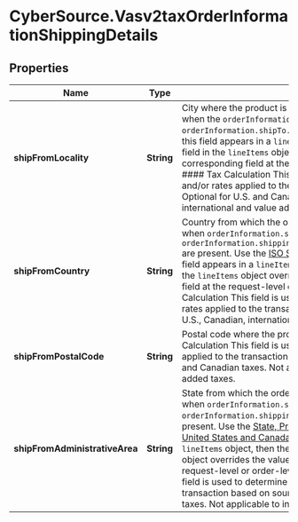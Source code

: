 # CyberSource.Vasv2taxOrderInformationShippingDetails

## Properties
Name | Type | Description | Notes
------------ | ------------- | ------------- | -------------
**shipFromLocality** | **String** | City where the product is shipped from. This field is used only when the `orderInformation.shipTo.administrativeArea` and `orderInformation.shipTo.country` fields are present.  **NOTE** If this field appears in a `lineItems` object, then the value of this field in the `lineItems` object overrides the value of the corresponding field at the request-level or order-level object.  #### Tax Calculation This field is used to determine tax rules and/or rates applied to the transaction based on sourcing.  Optional for U.S. and Canadian taxes. Not applicable to international and value added taxes.  | [optional] 
**shipFromCountry** | **String** | Country from which the order is shipped. This field is used only when `orderInformation.shippingDetails.shipFromLocality` and `orderInformation.shippingDetails.shipFromAdministrativeArea` are present. Use the [ISO Standard Country Codes](http://apps.cybersource.com/library/documentation/sbc/quickref/countries_alpha_list.pdf).  **NOTE** If this field appears in a `lineItems` object, then the value of this field in the `lineItems` object overrides the value of the corresponding field at the request-level or order-level object.  #### Tax Calculation This field is used to determine tax rules and/ or rates applied to the transaction based on sourcing.  Optional for U.S., Canadian, international tax, and value added taxes.  | [optional] 
**shipFromPostalCode** | **String** | Postal code where the product is shipped from.  #### Tax Calculation This field is used to determine tax rules and/or rates applied to the transaction based on sourcing.  Optional for U.S. and Canadian taxes. Not applicable to international and value added taxes.  | [optional] 
**shipFromAdministrativeArea** | **String** | State from which the order is shipped. This field is used only when `orderInformation.shippingDetails.shipFromLocality` and `orderInformation.shippingDetails.shipFromCountry` are present. Use the [State, Province, and Territory Codes for the United States and Canada](http://apps.cybersource.com/library/documentation/sbc/quickref/states_and_provinces.pdf).  **NOTE** If this field appears in a `lineItems` object, then the value of this field in the `lineItems` object overrides the value of the corresponding field at the request-level or order-level object.  #### Tax Calculation This field is used to determine tax rules and/or rates applied to the transaction based on sourcing.  Optional for U.S. and Canadian taxes. Not applicable to international and value added taxes.  | [optional] 


